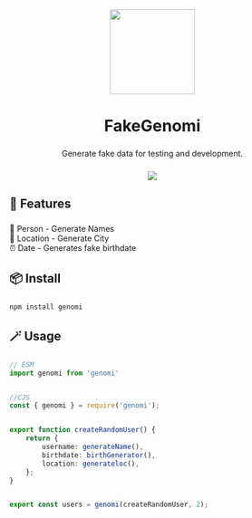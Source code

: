 <div align="center">
  <img height="150" src="https://i.ibb.co/mSRnNY4/pngwing-com.png"  />
</div>

###

<h1 align="center">FakeGenomi</h1>

###

<p align="center">Generate fake data for testing and development.</p>

###

<div align="center">
  <img src="https://visitor-badge.laobi.icu/badge?page_id=LETRYKA.LETRYKA&"  />
</div>

###

<h2 align="left">🎀  Features</h2>

###

<p align="left">🧍 Person - Generate Names<br>📍 Location - Generate City<br>⏰ Date - Generates fake birthdate</p>

###

<h2 align="left">📦 Install</h2>

###

```bash
npm install genomi
```

###

<h2 align="left">🪄 Usage</h2>

###

```ts
// ESM
import genomi from 'genomi'


//CJS
const { genomi } = require('genomi');


export function createRandomUser() {
    return {
        username: generateName(),
        birthdate: birthGenerator(),
        location: generateloc(),
    };
}


export const users = genomi(createRandomUser, 2);
```

###